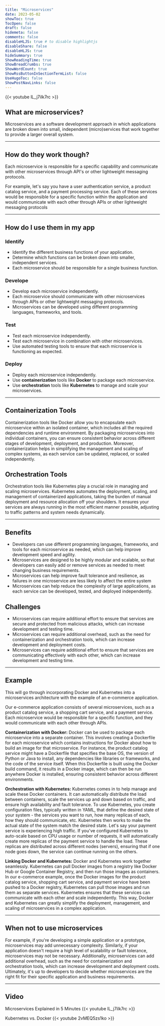 ```yaml
---
title: "Microservices"
date: 2023-05-02
showToc: true
TocOpen: false
draft: false
hidemeta: false
comments: false
disableHLJS: true # to disable highlightjs
disableShare: false
disableHLJS: true
hideSummary: true
ShowReadingTime: true
ShowBreadCrumbs: true
ShowWordCount: true
ShowRssButtonInSectionTermList: false
UseHugoToc: false
ShowPostNavLinks: false
---
```


{{< youtube lL_j7ilk7rc >}}



## What are microservices?
Microservices are a software development approach in which applications are broken down into small, independent (micro)services that work together to provide a larger overall system.

---

## How do they work though? 
Each microservice is responsible for a specific capability and communicate with other microservices through API's or other lightweight messaging protocols. 

For example, let's say you have a user authentication service, a product catalog service, and a payment processing service. Each of these services would be responsible for a specific function within the application and would communicate with each other through APIs or other lightweight messaging protocols

---
## How do I use them in my app 


### Identify 
-   Identify the different business functions of your application.
-   Determine which functions can be broken down into smaller, independent services.
-   Each microservice should be responsible for a single business function.

### Develope 
-   Develop each microservice independently.
-   Each microservice should communicate with other microservices through APIs or other lightweight messaging protocols.
-   Microservices can be developed using different programming languages, frameworks, and tools.

### Test
-   Test each microservice independently.
-   Test each microservice in combination with other microservices.
-   Use automated testing tools to ensure that each microservice is functioning as expected.

### Deploy
-   Deploy each microservice independently.
-   Use **containerization** tools like **Docker** to package each microservice.
-   Use **orchestration** tools like **Kubernetes** to manage and scale your microservices.

--- 


## Containerization Tools

Containerization tools like Docker allow you to encapsulate each microservice within an isolated container, which includes all the required dependencies and runtime environment. By packaging microservices into individual containers, you can ensure consistent behavior across different stages of development, deployment, and production. Moreover, containerization helps in simplifying the management and scaling of complex systems, as each service can be updated, replaced, or scaled independently.

## Orchestration Tools

Orchestration tools like Kubernetes play a crucial role in managing and scaling microservices. Kubernetes automates the deployment, scaling, and management of containerized applications, taking the burden of manual deployment and resource allocation off your shoulders. It ensures your services are always running in the most efficient manner possible, adjusting to traffic patterns and system needs dynamically.

---

## Benefits 
- Developers can use different programming languages, frameworks, and tools for each microservice as needed, which can help improve development speed and agility.
- Microservices are designed to be highly modular and scalable, so that developers can easily add or remove services as needed to meet changing business requirements.
- Microservices can help improve fault tolerance and resilience, as failures in one microservice are less likely to affect the entire system
- Microservices can help reduce the complexity of large applications, as each service can be developed, tested, and deployed independently.

## Challenges 
-   Microservices can require additional effort to ensure that services are secure and protected from malicious attacks, which can increase development and testing time.
-   Microservices can require additional overhead, such as the need for containerization and orchestration tools, which can increase development and deployment costs.
-   Microservices can require additional effort to ensure that services are communicating effectively with each other, which can increase development and testing time.


---

## Example 

This will go through incorporating Docker and Kubernetes into a microservices architecture with the example of an e-commerce application.

Our e-commerce application consists of several microservices, such as a product catalog service, a shopping cart service, and a payment service. Each microservice would be responsible for a specific function, and they would communicate with each other through APIs. 


**Containerization with Docker:** Docker can be used to package each microservice into a separate container. This involves creating a Dockerfile for each microservice which contains instructions for Docker about how to build an image for that microservice. For instance, the product catalog service might have a Dockerfile that specifies the base OS, the version of Python or Java to install, any dependencies like libraries or frameworks, and the code of the service itself. When this Dockerfile is built using the Docker build command, it results in a Docker image, which can then be run anywhere Docker is installed, ensuring consistent behavior across different environments.



**Orchestration with Kubernetes:** Kubernetes comes in to help manage and scale these Docker containers. It can automatically distribute the load between containers, scale the services up and down based on traffic, and ensure high availability and fault tolerance. To use Kubernetes, you create configuration files, typically written in YAML, that define the desired state of your system - the services you want to run, how many replicas of each, how they should communicate, etc. Kubernetes then works to make the actual state of the system match the desired state. Let's say your payment service is experiencing high traffic. If you've configured Kubernetes to auto-scale based on CPU usage or number of requests, it will automatically create more replicas of the payment service to handle the load. These replicas are distributed across different nodes (servers), ensuring that if one node goes down, the service can continue running on the others.

**Linking Docker and Kubernetes:** Docker and Kubernetes work together seamlessly. Kubernetes can pull Docker images from a registry like Docker Hub or Google Container Registry, and then run those images as containers. In our e-commerce example, once the Docker images for the product catalog service, shopping cart service, and payment service have been pushed to a Docker registry, Kubernetes can pull those images and run them as separate services. Kubernetes ensures that these services can communicate with each other and scale independently. This way, Docker and Kubernetes can greatly simplify the deployment, management, and scaling of microservices in a complex application.




---
 

## When not to use microservices 

For example, if you're developing a simple application or a prototype, microservices may add unnecessary complexity. Similarly, if your application doesn't require a high level of scalability or fault tolerance, microservices may not be necessary. Additionally, microservices can add additional overhead, such as the need for containerization and orchestration tools, which can increase development and deployment costs. Ultimately, it's up to developers to decide whether microservices are the right fit for their specific application and business requirements.


---

## Video

Microservices Explained in 5 Minutes
{{< youtube lL_j7ilk7rc >}}

Kubernetes vs. Docker
{{< youtube 2vMEQ5zs1ko >}}
